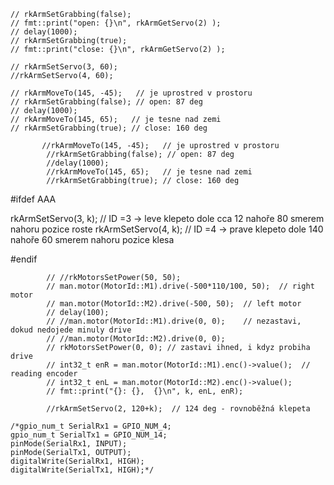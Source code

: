     // rkArmSetGrabbing(false);
    // fmt::print("open: {}\n", rkArmGetServo(2) );
    // delay(1000);
    // rkArmSetGrabbing(true);
    // fmt::print("close: {}\n", rkArmGetServo(2) );
    
    // rkArmSetServo(3, 60);
    //rkArmSetServo(4, 60);

    // rkArmMoveTo(145, -45);   // je uprostred v prostoru
    // rkArmSetGrabbing(false); // open: 87 deg
    // delay(1000);
    // rkArmMoveTo(145, 65);   // je tesne nad zemi 
    // rkArmSetGrabbing(true); // close: 160 deg 
    
           //rkArmMoveTo(145, -45);   // je uprostred v prostoru
            //rkArmSetGrabbing(false); // open: 87 deg
            //delay(1000);
            //rkArmMoveTo(145, 65);   // je tesne nad zemi 
            //rkArmSetGrabbing(true); // close: 160 deg 

#ifdef AAA

rkArmSetServo(3, k);  // ID =3 -> leve klepeto dole cca 12 nahoře 80 smerem nahoru pozice roste 
rkArmSetServo(4, k);  // ID =4 -> prave klepeto dole 140 nahoře 60 smerem nahoru pozice klesa


#endif 

       

            // //rkMotorsSetPower(50, 50);
            // man.motor(MotorId::M1).drive(-500*110/100, 50);	// right motor 
            // man.motor(MotorId::M2).drive(-500, 50);	// left motor
            // delay(100);
            // //man.motor(MotorId::M1).drive(0, 0);	// nezastavi, dokud nedojede minuly drive  
            // //man.motor(MotorId::M2).drive(0, 0);
            // rkMotorsSetPower(0, 0); // zastavi ihned, i kdyz probiha drive  	
            // int32_t enR = man.motor(MotorId::M1).enc()->value();  // reading encoder
            // int32_t enL = man.motor(MotorId::M2).enc()->value();
            // fmt::print("{}: {},  {}\n", k, enL, enR);
              
            //rkArmSetServo(2, 120+k);  // 124 deg - rovnoběžná klepeta

    /*gpio_num_t SerialRx1 = GPIO_NUM_4;
    gpio_num_t SerialTx1 = GPIO_NUM_14;
    pinMode(SerialRx1, INPUT);
    pinMode(SerialTx1, OUTPUT);
    digitalWrite(SerialRx1, HIGH);
    digitalWrite(SerialTx1, HIGH);*/